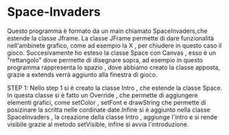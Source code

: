 # Space-Invaders
Questo programma è formato da un main chiamato SpaceInvaders,che estende la classe Jframe. 
La classe JFrame permette di dare funzionalità nell'ambinete grafico, come ad esempio la X , per chiudere in questo caso il gioco.
Succesivamente ho esteso la classe Space con Canvas , esso è un "rettangolo" dove permette di disegnare sopra, ad esempio in questo programma rappresenta lo spazio , dove abbiamo creato la classe apposta, grazie a extends verrà aggiunto alla finestra di gioco.

STEP 1:
Nello step 1 si è creato la classe Intro , che estende la classe Space.
In questa classe si è fatto un Override , che permette di aggiungere elementi grafici, come setColor , setFont e drawString che permette di posizinare la scritta nelle cordinate date.Infine si è aggiunto nella classe SpaceInvaders , la creazione della classe Intro , aggiunge l'intro e si rende visibile grazie al metodo setVisible, infine si avvia l'introduzione.
